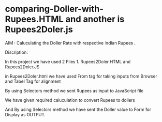 # comparing-Doller-with-Rupees.HTML and another is Rupees2Doler.js

AIM : Caluculating the Doller Rate with respective Indian Rupees .

Discription:

In this project we have used 2 Files 1. Rupees2Doler.HTML and Rupees2Doler.JS

in Rupees2Doler.html we have used From tag for taking inputs from Browser
and Tabel Tag for alignment

By using Selectors method we sent Rupees as input to JavaScript file

We have given required caluculation to convert Rupees to dollers

And By using Selectors method we have sent the Doller value to Form for Display as OUTPUT.

